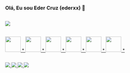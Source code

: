 ### Olá, Eu sou Eder Cruz (ederxx) 👋
<div>
<div style="display: inline_block"> <br>
  <a href="https://github.com/ederxx">
  <img height"180em" src="https://github-readme-stats.vercel.app/api?username=ederxx&show_icons=true&theme=dark#gh-dark-mode-only
 </div>
- 🔭 Hoje Trabalho com Front-end
- 🌱 Estudando Reactjs
- 📫 Contate-me no Email: edercruz.x@gmail.com
- 😄 Pronouns: ele/dele
<div style="display: inline_block"/> <br>
<br>
<br>
<img height='50em' src="https://cdn.jsdelivr.net/gh/devicons/devicon/icons/javascript/javascript-original.svg" /> *
<img height='50em' src="https://cdn.jsdelivr.net/gh/devicons/devicon/icons/java/java-original.svg" /> *
<img height='50em' src="https://cdn.jsdelivr.net/gh/devicons/devicon/icons/react/react-original-wordmark.svg" /> *
<img height='50em' src="https://cdn.jsdelivr.net/gh/devicons/devicon/icons/html5/html5-original-wordmark.svg" /> *
<img height='50em' src="https://cdn.jsdelivr.net/gh/devicons/devicon/icons/css3/css3-original.svg" /> *
<img height='50em' src="https://cdn.jsdelivr.net/gh/devicons/devicon/icons/firebase/firebase-plain.svg" /> *
 </div>
 <div style="display: inline_block"/> <br>
<div>

  <a href="https://www.linkedin.com/in/ederx/"><img src="https://img.shields.io/badge/LinkedIn-0077B5?style=for-the-badge&logo=linkedin&logoColor=white"/>
  <a href="https://github.com/ederxx"><img src="https://img.shields.io/badge/GitHub-100000?style=for-the-badge&logo=github&logoColor=white" />
  <a href="https://www.instagram.com/eder_x"><img src="https://img.shields.io/badge/Instagram-E4405F?style=for-the-badge&logo=instagram&logoColor=white"/>
   <a href="https://www.youtube.com/channel/UCEo_zowyW3jxPLtGiZWiVDQ"><img src="https://img.shields.io/badge/YouTube-FF0000?style=for-the-badge&logo=youtube&logoColor=white" />
 </div>
